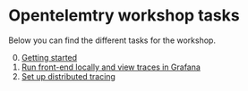 # Opentelemtry workshop tasks

Below you can find the different tasks for the workshop.

0. [Getting started](/000.md)
1. [Run front-end locally and view traces in Grafana](/001.md)
2. [Set up distributed tracing](/002.md)